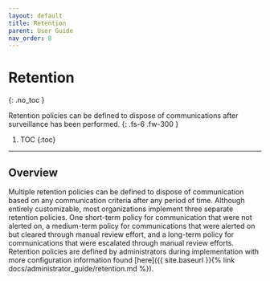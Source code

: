 ```yaml
---
layout: default
title: Retention
parent: User Guide
nav_order: 8
---
```


# Retention
{: .no_toc }

Retention policies can be defined to dispose of communications after surveillance has been performed.
{: .fs-6 .fw-300 }

1. TOC
{:toc}

---

## Overview
Multiple retention policies can be defined to dispose of communication based on any communication criteria after any period of time. Although entirely customizable, most organizations implement three separate retention policies. One short-term policy for communication that were not alerted on, a medium-term policy for communications that were alerted on but cleared through manual review effort, and a long-term policy for communications that were escalated through manual review efforts. Retention policies are defined by administrators during implementation with more configuration information found [here]({{ site.baseurl }}{% link docs/administrator_guide/retention.md %}).